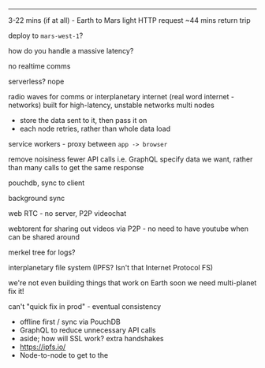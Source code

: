 ---
3-22 mins (if at all) - Earth to Mars light
HTTP request ~44 mins return trip

deploy to `mars-west-1`?

how do you handle a massive latency?

no realtime comms

serverless? nope

radio waves for comms
or interplanetary internet (real word internet - networks)
built for high-latency, unstable networks
multi nodes
- store the data sent to it, then pass it on
- each node retries, rather than whole data load

service workers - proxy between `app -> browser`

remove noisiness
fewer API calls i.e. GraphQL
specify data we want, rather than many calls to get the same response

pouchdb, sync to client

background sync

web RTC - no server, P2P videochat

webtorent for sharing out videos via P2P - no need to have youtube when can be shared around

merkel tree for logs?

interplanetary file system (IPFS? Isn't that Internet Protocol FS)

we're not even building things that work on Earth
soon we need multi-planet
fix it!

can't "quick fix in prod" - eventual consistency




- offline first / sync via PouchDB
- GraphQL to reduce unnecessary API calls
- aside; how will SSL work? extra handshakes
- https://ipfs.io/
- Node-to-node to get to the

